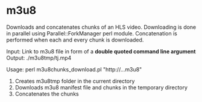 # m3u8

Downloads and concatenates chunks of an HLS video.
Downloading is done in parallel using Parallel::ForkManager perl module.
Concatenation is performed when each and every chunk is downloaded.

Input: Link to m3u8 file in form of a **double quoted command line argument**
Output: ./m3u8tmp/tj.mp4

Usage:
perl m3u8chunks_download.pl "http://...m3u8"

1. Creates m3u8tmp folder in the current directory
2. Downloads m3u8 manifest file and chunks in the temporary directory
3. Concatenates the chunks
